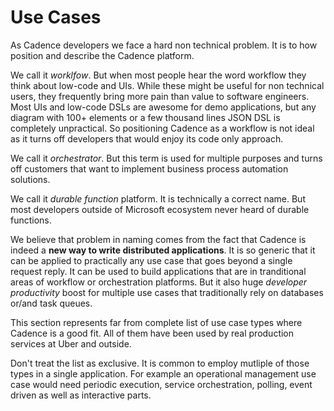 # Use Cases

As Cadence developers we face a hard non technical problem. It is to how position and describe the Cadence platform.

We call it _worklfow_. But when most people hear the word workflow they think about low-code and UIs. While these might be useful for non technical users, they frequently bring more pain than value to software engineers. Most UIs and low-code DSLs are awesome for demo applications, but any diagram with 100+ elements or a few thousand lines JSON DSL is completely unpractical. So positioning Cadence as a workflow is not ideal as it turns off developers that would enjoy its code only approach.

We call it _orchestrator_. But this term is used for multiple purposes and turns off customers that want to implement business process automation solutions.

We call it _durable function_ platform. It is technically a correct name. But most developers outside of Microsoft ecosystem never heard of durable functions.

We believe that problem in naming comes from the fact that Cadence is indeed a **new way to write distributed applications**. It is so generic that it can be applied to practically any use case that goes beyond a single request reply. It can be used to build applications that are in tranditional areas of workflow or orchestration platforms. But it also huge _developer productivity_ boost for multiple use cases that traditionally rely on databases or/and task queues.

This section represents far from complete list of use case types where Cadence is a good fit. All of them have been used by real production services at Uber and outside.

Don't treat the list as exclusive. It is common to employ mutliple of those types in a single application. For example an operational management use case would need periodic execution, service orchestration, polling, event driven as well as interactive parts.
